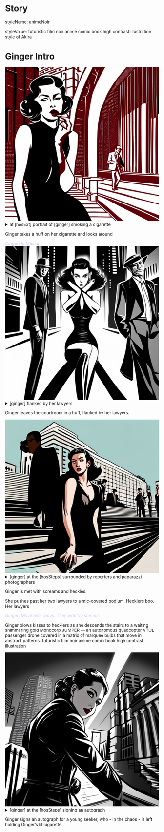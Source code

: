 # Story



<style type="text/css" rel="stylesheet">
  .body {
    background-color: #000000;
  }
  .div {
    color: #FFFFFF;
  }
  .dialog {
    font-style: italic;
    color: #CCCCFF;
  }
  .caption {
    color: #FFFFAA;
    font-style: italic;
  }
  .lyrics {
    text-transform: uppercase;
    color: #ccFFCC;
  }
</style>


styleName: animeNoir


styleValue: futuristic film noir anime comic book high contrast illustration style of Akira




# Ginger Intro 


<img src='./Ginger Intro/1684241580339-0.png' alt='at In front of the building’s Art Deco rotunda and towering curved facade, a media circus of paparazzi, reporters and fans gather behind barricades. portrait of early 30s ethnically ambiguous woman smoking a cigarette' />


<details details >
  <summary>at [hosExt] portrait of [ginger] smoking a cigarette</summary>
  at In front of the building’s Art Deco rotunda and towering curved facade, a media circus of paparazzi, reporters and fans gather behind barricades. portrait of early 30s ethnically ambiguous woman smoking a cigarette
</details>


Ginger takes a huff on her cigarette and looks around

<div class='dialog'>Ginger: hi Malika</div>

<img src='./Ginger Intro/1684241583855-0.png' alt='early 30s ethnically ambiguous woman flanked by her lawyers' />


<details details >
  <summary>[ginger] flanked by her lawyers</summary>
  early 30s ethnically ambiguous woman flanked by her lawyers
</details>


Ginger leaves the courtroom in a huff, flanked by her lawyers.

<img src='./Ginger Intro/1684241587138-0.png' alt='early 30s ethnically ambiguous woman at the The steps of the Hall of Justice surrounded by reporters and paparazzi photographers' />


<details details >
  <summary>[ginger] at the [hosSteps] surrounded by reporters and paparazzi photographers</summary>
  early 30s ethnically ambiguous woman at the The steps of the Hall of Justice surrounded by reporters and paparazzi photographers
</details>


Ginger is met with screams and heckles.

She pushes past her two lawyers to a mic-covered podium. Hecklers boo. Her lawyers

<div class='dialog'>Ginger: Move over, boys. They want to see me.</div>

Ginger blows kisses to hecklers as she descends the stairs to a waiting shimmering gold Monocorp JUMPER — an autonomous quadcopter VTOL passenger drone covered in a matrix of marquee bulbs that move in abstract patterns. futuristic film noir anime comic book high contrast illustration

<img src='./Ginger Intro/1684241590624-0.png' alt='early 30s ethnically ambiguous woman at the The steps of the Hall of Justice signing an autograph' />


<details details >
  <summary>[ginger] at the [hosSteps] signing an autograph</summary>
  early 30s ethnically ambiguous woman at the The steps of the Hall of Justice signing an autograph
</details>


Ginger signs an autograph for a young seeker, who - in the chaos - is left holding Ginger’s lit cigarette.

